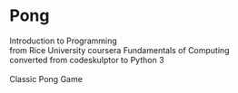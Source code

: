 # Pong
Introduction to Programming<br>
from Rice University coursera Fundamentals of Computing<br>
converted from codeskulptor to Python 3
<br><br>
Classic Pong Game
